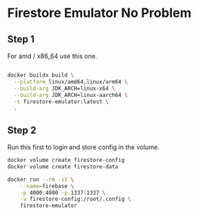 # Firestore Emulator No Problem

## Step 1

For amd / x86_64 use this one.
```sh

docker buildx build \
  --platform linux/amd64,linux/arm64 \
  --build-arg JDK_ARCH=linux-x64 \
  --build-arg JDK_ARCH=linux-aarch64 \
  -t firestore-emulator:latest \
  .
```

## Step 2

Run this first to login and store config in the volume.
```sh
docker volume create firestore-config
docker volume create firestore-data

docker run --rm -it \
    --name=firebase \
    -p 4000:4000 -p 1337:1337 \
    -v firestore-config:/root/.config \
    firestore-emulator
```
